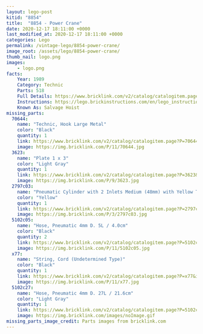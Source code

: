 ```yaml
---
layout: lego-post
kitid: "8854"
title:  "8854 - Power Crane"
date: 2020-12-17 18:11:00 +0000
last_modified_at: 2020-12-17 18:11:00 +0000
categories: Lego
permalink: /vintage-lego/8854-power-crane/
image_root: /assets/lego/8854-power-crane/
thumb_nail: logo.png
images:
    - logo.png
facts:
    Year: 1989
    Category: Technic
    Parts: 518
    Full Details: https://www.bricklink.com/v2/catalog/catalogitem.page?S=8854-1
    Instructions: https://lego.brickinstructions.com/en/lego_instructions/set/8854/Salvage_Hoist
    Known As: Salvage Hoist
missing_parts:
  70644:
    name: "Technic, Hook Large Metal"
    color: "Black"
    quantity: 1
    link: https://www.bricklink.com/v2/catalog/catalogitem.page?P=70644&idColor=11
    image: https://img.bricklink.com/P/11/70644.jpg
  3623:
    name: "Plate 1 x 3"
    color: "Light Gray"
    quantity: 1
    link: https://www.bricklink.com/v2/catalog/catalogitem.page?P=3623&idColor=9
    image: https://img.bricklink.com/P/9/3623.jpg
  2797c03:
    name: "Pneumatic Cylinder with 2 Inlets Medium (48mm) with Yellow Top"
    color: "Yellow"
    quantity: 1
    link: https://www.bricklink.com/v2/catalog/catalogitem.page?P=2797c03&idColor=3
    image: https://img.bricklink.com/P/3/2797c03.jpg
  5102c05:
    name: "Hose, Pneumatic 4mm D. 5L / 4.0cm"
    color: "Black"
    quantity: 2
    link: https://www.bricklink.com/v2/catalog/catalogitem.page?P=5102c05&idColor=11
    image: https://img.bricklink.com/P/11/5102c05.jpg
  x77:
    name: "String, Cord (Undetermined Type)"
    color: "Black"
    quantity: 1
    link: https://www.bricklink.com/v2/catalog/catalogitem.page?P=x77&idColor=11
    image: https://img.bricklink.com/P/11/x77.jpg    
  5102c27:
    name: "Hose, Pneumatic 4mm D. 27L / 21.6cm"
    color: "Light Gray"
    quantity: 1
    link: https://www.bricklink.com/v2/catalog/catalogitem.page?P=5102c27&idColor=9
    image: https://img.bricklink.com/images/noImage.gif
missing_parts_image_credit: Parts images from bricklink.com
---
```

